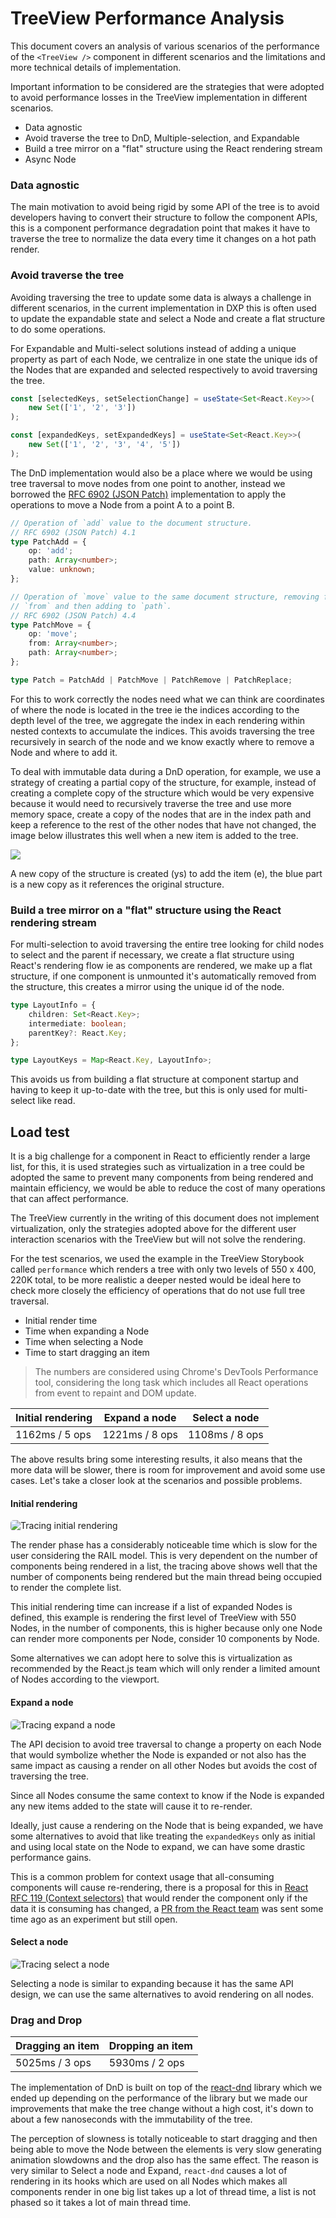 # TreeView Performance Analysis

This document covers an analysis of various scenarios of the performance of the `<TreeView />` component in different scenarios and the limitations and more technical details of implementation.

Important information to be considered are the strategies that were adopted to avoid performance losses in the TreeView implementation in different scenarios.

-   Data agnostic
-   Avoid traverse the tree to DnD, Multiple-selection, and Expandable
-   Build a tree mirror on a "flat" structure using the React rendering stream
-   Async Node

### Data agnostic

The main motivation to avoid being rigid by some API of the tree is to avoid developers having to convert their structure to follow the component APIs, this is a component performance degradation point that makes it have to traverse the tree to normalize the data every time it changes on a hot path render.

### Avoid traverse the tree

Avoiding traversing the tree to update some data is always a challenge in different scenarios, in the current implementation in DXP this is often used to update the expandable state and select a Node and create a flat structure to do some operations.

For Expandable and Multi-select solutions instead of adding a unique property as part of each Node, we centralize in one state the unique ids of the Nodes that are expanded and selected respectively to avoid traversing the tree.

```ts
const [selectedKeys, setSelectionChange] = useState<Set<React.Key>>(
	new Set(['1', '2', '3'])
);

const [expandedKeys, setExpandedKeys] = useState<Set<React.Key>>(
	new Set(['1', '2', '3', '4', '5'])
);
```

The DnD implementation would also be a place where we would be using tree traversal to move nodes from one point to another, instead we borrowed the [RFC 6902 (JSON Patch)](https://datatracker.ietf.org/doc/html/rfc6902) implementation to apply the operations to move a Node from a point A to a point B.

```ts
// Operation of `add` value to the document structure.
// RFC 6902 (JSON Patch) 4.1
type PatchAdd = {
	op: 'add';
	path: Array<number>;
	value: unknown;
};

// Operation of `move` value to the same document structure, removing from
// `from` and then adding to `path`.
// RFC 6902 (JSON Patch) 4.4
type PatchMove = {
	op: 'move';
	from: Array<number>;
	path: Array<number>;
};

type Patch = PatchAdd | PatchMove | PatchRemove | PatchReplace;
```

For this to work correctly the nodes need what we can think are coordinates of where the node is located in the tree ie the indices according to the depth level of the tree, we aggregate the index in each rendering within nested contexts to accumulate the indices. This avoids traversing the tree recursively in search of the node and we know exactly where to remove a Node and where to add it.

To deal with immutable data during a DnD operation, for example, we use a strategy of creating a partial copy of the structure, for example, instead of creating a complete copy of the structure which would be very expensive because it would need to recursively traverse the tree and use more memory space, create a copy of the nodes that are in the index path and keep a reference to the rest of the other nodes that have not changed, the image below illustrates this well when a new item is added to the tree.

![](https://upload.wikimedia.org/wikipedia/commons/thumb/5/56/Purely_functional_tree_after.svg/876px-Purely_functional_tree_after.svg.png)

A new copy of the structure is created (ys) to add the item (e), the blue part is a new copy as it references the original structure.

### Build a tree mirror on a "flat" structure using the React rendering stream

For multi-selection to avoid traversing the entire tree looking for child nodes to select and the parent if necessary, we create a flat structure using React's rendering flow ie as components are rendered, we make up a flat structure, if one component is unmounted it's automatically removed from the structure, this creates a mirror using the unique id of the node.

```ts
type LayoutInfo = {
	children: Set<React.Key>;
	intermediate: boolean;
	parentKey?: React.Key;
};

type LayoutKeys = Map<React.Key, LayoutInfo>;
```

This avoids us from building a flat structure at component startup and having to keep it up-to-date with the tree, but this is only used for multi-select like read.

## Load test

It is a big challenge for a component in React to efficiently render a large list, for this, it is used strategies such as virtualization in a tree could be adopted the same to prevent many components from being rendered and maintain efficiency, we would be able to reduce the cost of many operations that can affect performance.

The TreeView currently in the writing of this document does not implement virtualization, only the strategies adopted above for the different user interaction scenarios with the TreeView but will not solve the rendering.

For the test scenarios, we used the example in the TreeView Storybook called `performance` which renders a tree with only two levels of 550 x 400, 220K total, to be more realistic a deeper nested would be ideal here to check more closely the efficiency of operations that do not use full tree traversal.

-   Initial render time
-   Time when expanding a Node
-   Time when selecting a Node
-   Time to start dragging an item

> The numbers are considered using Chrome's DevTools Performance tool, considering the long task which includes all React operations from event to repaint and DOM update.

| Initial rendering | Expand a node  | Select a node  |
| ----------------- | -------------- | -------------- |
| 1162ms / 5 ops    | 1221ms / 8 ops | 1108ms / 8 ops |

The above results bring some interesting results, it also means that the more data will be slower, there is room for improvement and avoid some use cases. Let's take a closer look at the scenarios and possible problems.

#### Initial rendering

<img alt="Tracing initial rendering" src="https://user-images.githubusercontent.com/13750819/140421402-5c6ad4ed-f640-4c34-af7c-4ebca89e0509.png" style="border-radius: 5px;" />

The render phase has a considerably noticeable time which is slow for the user considering the RAIL model. This is very dependent on the number of components being rendered in a list, the tracing above shows well that the number of components being rendered but the main thread being occupied to render the complete list.

This initial rendering time can increase if a list of expanded Nodes is defined, this example is rendering the first level of TreeView with 550 Nodes, in the number of components, this is higher because only one Node can render more components per Node, consider 10 components by Node.

Some alternatives we can adopt here to solve this is virtualization as recommended by the React.js team which will only render a limited amount of Nodes according to the viewport.

#### Expand a node

<img alt="Tracing expand a node" src="https://user-images.githubusercontent.com/13750819/140421389-a2098c37-5e5d-42c0-a9a9-4d54839b67ed.png" style="border-radius: 5px;" />

The API decision to avoid tree traversal to change a property on each Node that would symbolize whether the Node is expanded or not also has the same impact as causing a render on all other Nodes but avoids the cost of traversing the tree.

Since all Nodes consume the same context to know if the Node is expanded any new items added to the state will cause it to re-render.

Ideally, just cause a rendering on the Node that is being expanded, we have some alternatives to avoid that like treating the `expandedKeys` only as initial and using local state on the Node to expand, we can have some drastic performance gains.

This is a common problem for context usage that all-consuming components will cause re-rendering, there is a proposal for this in [React RFC 119 (Context selectors)](https://github.com/reactjs/rfcs/pull/119) that would render the component only if the data it is consuming has changed, a [PR from the React team](https://github.com/facebook/react/pull/20646) was sent some time ago as an experiment but still open.

#### Select a node

<img alt="Tracing select a node" src="https://user-images.githubusercontent.com/13750819/140422167-4cb42107-f11c-41b9-8079-f1d1f261fa80.png" style="border-radius: 5px;" />

Selecting a node is similar to expanding because it has the same API design, we can use the same alternatives to avoid rendering on all nodes.

### Drag and Drop

| Dragging an item | Dropping an item |
| ---------------- | ---------------- |
| 5025ms / 3 ops   | 5930ms / 2 ops   |

The implementation of DnD is built on top of the [react-dnd](https://react-dnd.github.io/) library which we ended up depending on the performance of the library but we made our improvements that make the tree change without a high cost, it's down to about a few nanoseconds with the immutability of the tree.

The perception of slowness is totally noticeable to start dragging and then being able to move the Node between the elements is very slow generating animation slowdowns and the drop also has the same effect. The reason is very similar to Select a node and Expand, `react-dnd` causes a lot of rendering in its hooks which are used on all Nodes which makes all components render in one big list takes up a lot of thread time, a list is not phased so it takes a lot of main thread time.
